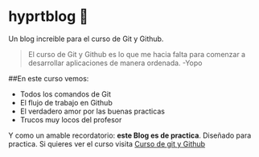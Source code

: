 # hyprtblog 🙌
Un blog increible para el curso de Git y Github.
>El curso de Git y Github es lo que me hacia falta para comenzar a desarrollar aplicaciones de manera ordenada.
>-Yopo

##En este curso vemos:
- Todos los comandos de Git
- El flujo de trabajo en Github
- El verdadero amor por las buenas practicas
- Trucos muy locos del profesor

Y como un amable recordatorio: **este Blog es de practica**. Diseñado para practica. Si quieres ver el curso visita [Curso de git y Github](https://platzi.com/git "Curso de git y Github")